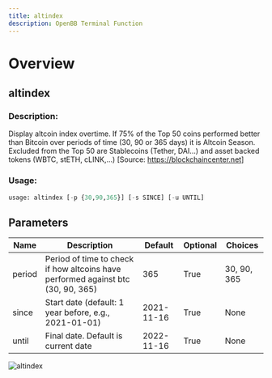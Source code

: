 ```yaml
---
title: altindex
description: OpenBB Terminal Function
---
```


# Overview

## altindex

### Description: 

Display altcoin index overtime. If 75% of the Top 50 coins performed better than Bitcoin over periods of time (30, 90 or 365 days) it is Altcoin Season. Excluded from the Top 50 are Stablecoins (Tether, DAI…) and asset backed tokens (WBTC, stETH, cLINK,…) [Source: https://blockchaincenter.net]

### Usage: 
```python
usage: altindex [-p {30,90,365}] [-s SINCE] [-u UNTIL]
```

## Parameters

| Name | Description | Default | Optional | Choices |
| ---- | ----------- | ------- | -------- | ------- |
| period | Period of time to check if how altcoins have performed against btc (30, 90, 365) | 365 | True | 30, 90, 365 |
| since | Start date (default: 1 year before, e.g., 2021-01-01) | 2021-11-16 | True | None |
| until | Final date. Default is current date | 2022-11-16 | True | None |


![altindex](https://user-images.githubusercontent.com/46355364/154068454-43dbc146-31df-4b25-bf14-0b12284afc6d.png)


